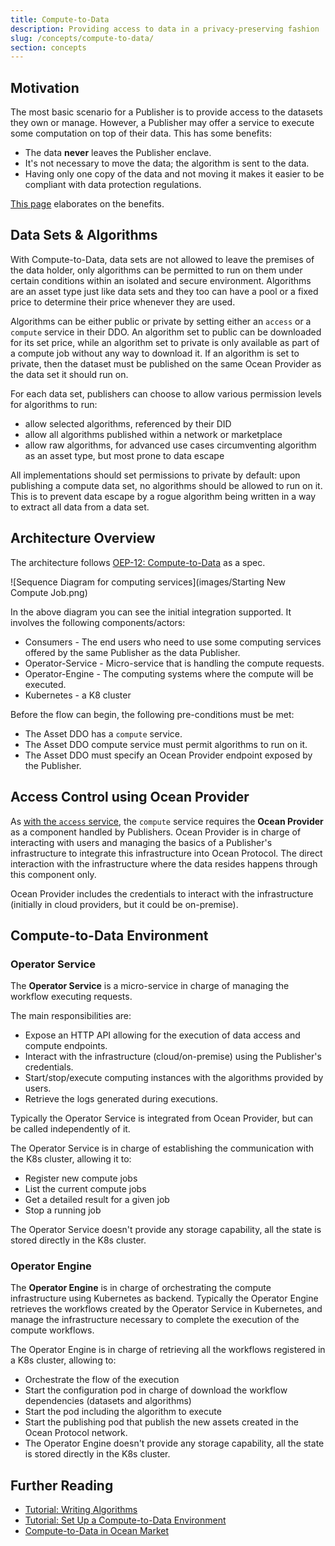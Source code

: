 ```yaml
---
title: Compute-to-Data
description: Providing access to data in a privacy-preserving fashion
slug: /concepts/compute-to-data/
section: concepts
---
```


## Motivation

The most basic scenario for a Publisher is to provide access to the datasets they own or manage. However, a Publisher may offer a service to execute some computation on top of their data. This has some benefits:

- The data **never** leaves the Publisher enclave.
- It's not necessary to move the data; the algorithm is sent to the data.
- Having only one copy of the data and not moving it makes it easier to be compliant with data protection regulations.

[This page](https://oceanprotocol.com/technology/compute-to-data) elaborates on the benefits.

## Data Sets & Algorithms

With Compute-to-Data, data sets are not allowed to leave the premises of the data holder, only algorithms can be permitted to run on them under certain conditions within an isolated and secure environment. Algorithms are an asset type just like data sets and they too can have a pool or a fixed price to determine their price whenever they are used.

Algorithms can be either public or private by setting either an `access` or a `compute` service in their DDO. An algorithm set to public can be downloaded for its set price, while an algorithm set to private is only available as part of a compute job without any way to download it. If an algorithm is set to private, then the dataset must be published on the same Ocean Provider as the data set it should run on.

For each data set, publishers can choose to allow various permission levels for algorithms to run:

- allow selected algorithms, referenced by their DID
- allow all algorithms published within a network or marketplace
- allow raw algorithms, for advanced use cases circumventing algorithm as an asset type, but most prone to data escape

All implementations should set permissions to private by default: upon publishing a compute data set, no algorithms should be allowed to run on it. This is to prevent data escape by a rogue algorithm being written in a way to extract all data from a data set.

## Architecture Overview

The architecture follows [OEP-12: Compute-to-Data](https://github.com/oceanprotocol/OEPs/tree/master/12) as a spec.

![Sequence Diagram for computing services](images/Starting New Compute Job.png)

In the above diagram you can see the initial integration supported. It involves the following components/actors:

- Consumers - The end users who need to use some computing services offered by the same Publisher as the data Publisher.
- Operator-Service - Micro-service that is handling the compute requests.
- Operator-Engine - The computing systems where the compute will be executed.
- Kubernetes - a K8 cluster

Before the flow can begin, the following pre-conditions must be met:

- The Asset DDO has a `compute` service.
- The Asset DDO compute service must permit algorithms to run on it.
- The Asset DDO must specify an Ocean Provider endpoint exposed by the Publisher.

## Access Control using Ocean Provider

As [with the `access` service](/concepts/architecture/#datatokens--access-control-tools), the `compute` service requires the **Ocean Provider** as a component handled by Publishers. Ocean Provider is in charge of interacting with users and managing the basics of a Publisher's infrastructure to integrate this infrastructure into Ocean Protocol. The direct interaction with the infrastructure where the data resides happens through this component only.

Ocean Provider includes the credentials to interact with the infrastructure (initially in cloud providers, but it could be on-premise).

<repo name="provider"></repo>

## Compute-to-Data Environment

### Operator Service

The **Operator Service** is a micro-service in charge of managing the workflow executing requests.

The main responsibilities are:

- Expose an HTTP API allowing for the execution of data access and compute endpoints.
- Interact with the infrastructure (cloud/on-premise) using the Publisher's credentials.
- Start/stop/execute computing instances with the algorithms provided by users.
- Retrieve the logs generated during executions.

Typically the Operator Service is integrated from Ocean Provider, but can be called independently of it.

The Operator Service is in charge of establishing the communication with the K8s cluster, allowing it to:

- Register new compute jobs
- List the current compute jobs
- Get a detailed result for a given job
- Stop a running job

The Operator Service doesn't provide any storage capability, all the state is stored directly in the K8s cluster.

<repo name="operator-service"></repo>

### Operator Engine

The **Operator Engine** is in charge of orchestrating the compute infrastructure using Kubernetes as backend. Typically the Operator Engine retrieves the workflows created by the Operator Service in Kubernetes, and manage the infrastructure necessary to complete the execution of the compute workflows.

The Operator Engine is in charge of retrieving all the workflows registered in a K8s cluster, allowing to:

- Orchestrate the flow of the execution
- Start the configuration pod in charge of download the workflow dependencies (datasets and algorithms)
- Start the pod including the algorithm to execute
- Start the publishing pod that publish the new assets created in the Ocean Protocol network.
- The Operator Engine doesn't provide any storage capability, all the state is stored directly in the K8s cluster.

<repo name="operator-engine"></repo>

## Further Reading

- [Tutorial: Writing Algorithms](/tutorials/compute-to-data-algorithms/)
- [Tutorial: Set Up a Compute-to-Data Environment](/tutorials/compute-to-data/)
- [Compute-to-Data in Ocean Market](https://blog.oceanprotocol.com)
